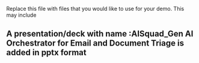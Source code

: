 Replace this file with files that you would like to use for your demo. This may include

## A presentation/deck with name :AISquad_Gen AI Orchestrator for Email and Document Triage is added in pptx format